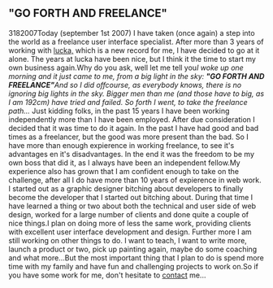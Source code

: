 <article><h1>"GO FORTH AND FREELANCE"</h1><time><span class="day">31</span><span class="month">8</span><span class="year">2007</span></time>Today (september 1st 2007) I have taken (once again) a step into the world as a freelance user interface specialist. After more than 3 years of working with <a href="http://www.lucka.nl/" title="lucka consultancy">lucka,</a> which is a new record for me, I have decided to go at it alone. The years at lucka have been nice, but I think it the time to start my own business again.Why do you ask, well let me tell you<!--more--><em>I woke up one morning and it just came to me, from a big light in the sky: </em><em><strong>"GO FORTH AND FREELANCE"</strong></em><em>And so I did offcourse, as everybody knows, there is no ignoring big lights in the sky. Bigger men than me (and those have to big, as I am 192cm) have tried and failed. So forth I went, to take the freelance path... </em>Just kidding folks, in the past 15 years I have been working independently more than I have been employed. After due consideration I decided that it was time to do it again. In the past I have had good and bad times as a freelancer, but the good was more present than the bad. So I have more than enough expierence in working freelance, to see it's advantages en it's disadvantages. In the end it was the freedom to be my own boss that did it, as I always have been an independent fellow.My experience also has grown that I am confident enough to take on the challenge, after all I do have more than 10 years of expierence in web work. I started out as a graphic designer bitching about developers to finally become the developer that I started out bitching about. During that time I have learned a thing or two about both the technical and user side of web design, worked for a large number of clients and done quite a couple of nice things.I plan on doing more of less the same work, providing clients with excellent user interface development and design. Further more I am still working on other things to do. I want to teach, I want to write more, launch a product or two, pick up painting again, maybe do some coaching and what more...But the most important thing that I plan to do is spend more time with my family and have fun and challenging projects to work on.So if you have some work for me, don't hesitate to <a href="http://www.wnas.nl/?page_id=305" title="contact page">contact</a> me...</article>